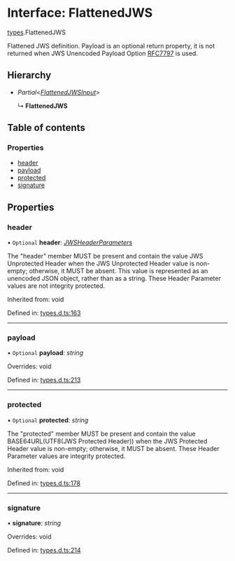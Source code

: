 # Interface: FlattenedJWS

[types](../modules/types.md).FlattenedJWS

Flattened JWS definition. Payload is an optional return property, it
is not returned when JWS Unencoded Payload Option
[RFC7797](https://tools.ietf.org/html/rfc7797) is used.

## Hierarchy

* *Partial*<[*FlattenedJWSInput*](types.flattenedjwsinput.md)\>

  ↳ **FlattenedJWS**

## Table of contents

### Properties

- [header](types.flattenedjws.md#header)
- [payload](types.flattenedjws.md#payload)
- [protected](types.flattenedjws.md#protected)
- [signature](types.flattenedjws.md#signature)

## Properties

### header

• `Optional` **header**: [*JWSHeaderParameters*](types.jwsheaderparameters.md)

The "header" member MUST be present and contain the value JWS
Unprotected Header when the JWS Unprotected Header value is non-
empty; otherwise, it MUST be absent.  This value is represented as
an unencoded JSON object, rather than as a string.  These Header
Parameter values are not integrity protected.

Inherited from: void

Defined in: [types.d.ts:163](https://github.com/panva/jose/blob/main/src/types.d.ts#L163)

___

### payload

• `Optional` **payload**: *string*

Overrides: void

Defined in: [types.d.ts:213](https://github.com/panva/jose/blob/main/src/types.d.ts#L213)

___

### protected

• `Optional` **protected**: *string*

The "protected" member MUST be present and contain the value
BASE64URL(UTF8(JWS Protected Header)) when the JWS Protected
Header value is non-empty; otherwise, it MUST be absent.  These
Header Parameter values are integrity protected.

Inherited from: void

Defined in: [types.d.ts:178](https://github.com/panva/jose/blob/main/src/types.d.ts#L178)

___

### signature

• **signature**: *string*

Overrides: void

Defined in: [types.d.ts:214](https://github.com/panva/jose/blob/main/src/types.d.ts#L214)
